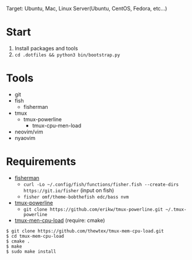 Target: Ubuntu, Mac, Linux Server(Ubuntu, CentOS, Fedora, etc...)

# Start
1. Install packages and tools
2. `cd .dotfiles && python3 bin/bootstrap.py`

# Tools
- git
- fish
  - fisherman
- tmux
  - tmux-powerline
    - tmux-cpu-men-load
- neovim/vim
- nyaovim

# Requirements
- [fisherman](https://github.com/fisherman/fisherman)
   - `curl -Lo ~/.config/fish/functions/fisher.fish --create-dirs https://git.io/fisher` (input on fish)
   - `fisher omf/theme-bobthefish edc/bass nvm`
- [tmux-powerline](https://github.com/erikw/tmux-powerline)
  - `git clone https://github.com/erikw/tmux-powerline.git ~/.tmux-powerline`
- [tmux-men-cpu-load](https://github.com/thewtex/tmux-mem-cpu-load) (require: cmake)
```
$ git clone https://github.com/thewtex/tmux-mem-cpu-load.git
$ cd tmux-mem-cpu-load
$ cmake .
$ make
$ sudo make install
```
